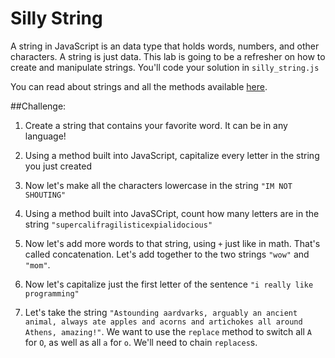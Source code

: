 # Silly String

A string in JavaScript is an data type that holds words, numbers, and other characters. A string is just data. This lab is going to be a refresher on how to create and manipulate strings. You'll code your solution in `silly_string.js`

You can read about strings and all the methods available [here](http://www.ruby-doc.org/core-2.1.1/String.html).


##Challenge:
1. Create a string that contains your favorite word. It can be in any language!

2. Using a method built into JavaScript, capitalize every letter in the string you just created

3. Now let's make all the characters lowercase in the string `"IM NOT SHOUTING"`

4. Using a method built into JavaSCript, count how many letters are in the string `"supercalifragilisticexpialidocious"`

5. Now let's add more words to that string, using `+` just like in math. That's called concatenation. Let's add together to the two strings `"wow"` and `"mom"`.

6. Now let's capitalize just the first letter of the sentence `"i really like programming"`

7. Let's take the string `"Astounding aardvarks, arguably an ancient animal, always ate apples and acorns and artichokes all around Athens, amazing!"`. We want to use the `replace` method to switch all `A` for `O`, as well as all `a` for `o`. We'll need to chain `replaces`s.


